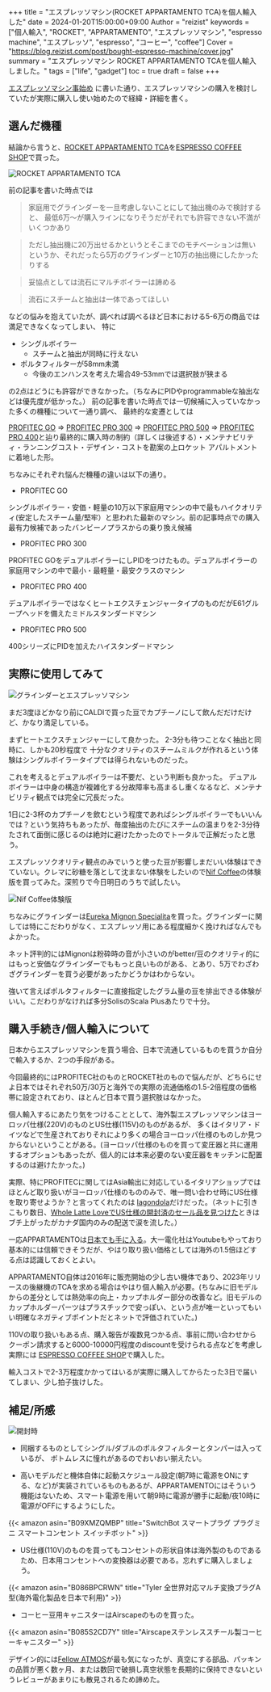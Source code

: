+++
title = "エスプレッソマシン(ROCKET APPARTAMENTO TCA)を個人輸入した"
date = 2024-01-20T15:00:00+09:00
Author = "reizist"
keywords = ["個人輸入", "ROCKET", "APPARTAMENTO", "エスプレッソマシン", "espresso machine", "エスプレッソ", "espresso", "コーヒー", "coffee"]
Cover = "https://blog.reizist.com/post/bought-espresso-machine/cover.jpg"
summary = "エスプレッソマシン ROCKET APPARTAMENTO TCAを個人輸入しました。"
tags = ["life", "gadget"]
toc = true
draft = false
+++

[エスプレッソマシン事始め](https://blog.reizist.com/post/espresso-machine/) に書いた通り、エスプレッソマシンの購入を検討していたが実際に購入し使い始めたので経緯・詳細を書く。

<!--more-->

## 選んだ機種
結論から言うと、[ROCKET APPARTAMENTO TCA](https://rocket-espresso.com/products/domestic-models/appartamento-tca)を[ESPRESSO COFFEE SHOP](https://www.espressocoffeeshop.com/ja/)で買った。

![ROCKET APPARTAMENTO TCA](IMG_4278.jpg)

前の記事を書いた時点では

> 家庭用でグラインダーを一旦考慮しないことにして抽出機のみで検討すると、 最低6万〜が購入ラインになりそうだがそれでも許容できない不満がいくつかあり

> ただし抽出機に20万出せるかというとそこまでのモチベーションは無いというか、それだったら5万のグラインダーと10万の抽出機にしたかったりする

> 妥協点としては流石にマルチボイラーは諦める

> 流石にスチームと抽出は一体であってほしい

などの悩みを抱えていたが、調べれば調べるほど日本における5-6万の商品では満足できなくなってしまい、
特に

* シングルボイラー
  - スチームと抽出が同時に行えない
* ポルタフィルターが58mm未満
  - 今後のエンハンスを考えた場合49-53mmでは選択肢が狭まる

の2点はどうにも許容ができなかった。（ちなみにPIDやprogrammableな抽出などは優先度が低かった。）
前の記事を書いた時点では一切候補に入っていなかった多くの機種について一通り調べ、
最終的な変遷としては

[PROFITEC GO](https://www.profitec-espresso.com/en/products/go) => [PROFITEC PRO 300](https://www.profitec-espresso.com/en/products/pro300) => [PROFITEC PRO 500](https://www.profitec-espresso.com/en/products/pro500) => [PROFITEC PRO 400](https://www.profitec-espresso.com/en/products/pro-400)と辿り最終的に購入時の制約（詳しくは後述する）・メンテナビリティ・ランニングコスト・デザイン・コストを勘案の上ロケット アパルトメントに着地した形。


ちなみにそれぞれ悩んだ機種の違いは以下の通り。

* PROFITEC GO

シングルボイラー・安価・軽量の10万以下家庭用マシンの中で最もハイクオリティ(安定したスチーム量/堅牢）と思われた最新のマシン。前の記事時点での購入最有力候補であったバンビーノプラスからの乗り換え候補

* PROFITEC PRO 300

PROFITEC GOをデュアルボイラーにしPIDをつけたもの。デュアルボイラーの家庭用マシンの中で最小・最軽量・最安クラスのマシン

* PROFITEC PRO 400

デュアルボイラーではなくヒートエクスチェンジャータイプのものだがE61グループヘッドを備えたミドルスタンダードマシン

* PROFITEC PRO 500

400シリーズにPIDを加えたハイスタンダードマシン






## 実際に使用してみて
![グラインダーとエスプレッソマシン](IMG_4283.jpg)

まだ3度ほどかなり前にCALDIで買った豆でカプチーノにして飲んだだけだけど、かなり満足している。

まずヒートエクスチェンジャーにして良かった。
2-3分も待つことなく抽出と同時に、しかも20秒程度で
十分なクオリティのスチームミルクが作れるという体験はシングルボイラータイプでは得られないものだった。

これを考えるとデュアルボイラーは不要だ、という判断も良かった。
デュアルボイラーは中身の構造が複雑化する分故障率も高まるし重くなるなど、メンテナビリティ観点では完全に冗長だった。

1日に2-3杯のカプチーノを飲むという程度であればシングルボイラーでもいいんでは？という気持ちもあったが、毎度抽出のたびにスチームの温まりを2-3分待たされて面倒に感じるのは絶対に避けたかったのでトータルで正解だったと思う。

エスプレッソクオリティ観点のみでいうと使った豆が影響しまだいい体験はできていない。クレマに砂糖を落として沈まない体験をしたいので[Nif Coffee](https://nifcoffee.co.jp/)の体験版を買ってみた。深煎りで今日明日のうちで試したい。

![Nif Coffee体験版](IMG_4298.jpg)



ちなみにグラインダーは[Eureka Mignon Specialita](https://www.eureka.co.it/en/products/eureka+1920/mignon+grinders/silent+range/20.aspx)を買った。グラインダーに関しては特にこだわりがなく、エスプレッソ用にある程度細かく挽ければなんでもよかった。

ネット評判的にはMignonは粉砕時の音が小さいのがbetter/豆のクオリティ的にはもっと安価なグラインダーでももっと良いものがある、とあり、5万でわざわざグラインダーを買う必要があったかどうかはわからない。

強いて言えばポルタフィルターに直接指定したグラム量の豆を排出できる体験がいい。こだわりがなければ多分SolisのScala Plusあたりで十分。




## 購入手続き/個人輸入について
日本からエスプレッソマシンを買う場合、日本で流通しているものを買うか自分で輸入するか、2つの手段がある。

今回最終的にはPROFITEC社のものとROCKET社のもので悩んだが、どちらにせよ日本ではそれぞれ50万/30万と海外での実際の流通価格の1.5-2倍程度の価格帯に設定されており、ほとんど日本で買う選択肢はなかった。

個人輸入するにあたり気をつけることとして、海外製エスプレッソマシンはヨーロッパ仕様(220V)のものとUS仕様(115V)のものがあるが、
多くはイタリア・ドイツなどで生産されておりそれにより多くの場合ヨーロッパ仕様のものしか見つからないということがある。(ヨーロッパ仕様のものを買って変圧器と共に運用するオプションもあったが、個人的には本来必要のない変圧器をキッチンに配置するのは避けたかった。)


実際、特にPROFITECに関してはAsia輸出に対応しているイタリアショップではほとんど取り扱いがヨーロッパ仕様のもののみで、唯一問い合わせ時にUS仕様を取り寄せようか？と言ってくれたのは [lagondola](https://www.lagondola.it/en/)だけだった。（ネットに引きこもり数日、[Whole Latte LoveでUS仕様の開封済のセール品を見つけた](https://www.wholelattelove.com/products/profitec-pro-300-dual-boiler-espresso-machine-open-box?variant=39810135490614)ときはブチ上がったがカナダ国内のみの配送で涙を流した。）


一応APPARTAMENTOは[日本でも手に入る](https://www.daiichifl.com/products/detail/3902)。大一電化社はYoutubeもやっており基本的には信頼できそうだが、やはり取り扱い価格としては海外の1.5倍ほどする点は認識しておくとよい。


APPARTAMENTO自体は2016年に販売開始の少し古い機体であり、2023年リリースの後継機のTCAを求める場合はやはり個人輸入が必要。(ちなみに旧モデルからの差分としては熱効率の向上・カップホルダー部分の改善など。旧モデルのカップホルダーパーツはプラスチックで安っぽい、という点が唯一といってもいい明確なネガティブポイントだとネットで評価されていた。)

110Vの取り扱いもある点、購入報告が複数見つかる点、事前に問い合わせからクーポン請求すると6000-10000円程度のdiscountを受けられる点などを考慮し実際には [ESPRESSO COFFEE SHOP](https://www.espressocoffeeshop.com/ja/)で購入した。


輸入コストで2-3万程度かかってはいるが実際に購入してからたった3日で届いてしまい、少し拍子抜けした。


## 補足/所感
![開封時](IMG_4274.jpg)

* 同梱するものとしてシングル/ダブルのポルタフィルターとタンパーは入っているが、
ボトムレスに憧れがあるのでおいおい揃えたい。


* 高いモデルだと機体自体に起動スケジュール設定(朝7時に電源をONにする、など)が実装されているものもあるが、APPARTAMENTOにはそういう機能はないため、スマート電源を用いて朝9時に電源が勝手に起動/夜10時に電源がOFFにするようにした。

{{< amazon asin="B09XMZQMBP" title="SwitchBot スマートプラグ プラグミニ スマートコンセント スイッチボット" >}}

* US仕様(110V)のものを買ってもコンセントの形状自体は海外製のものであるため、日本用コンセントへの変換器は必要である。忘れずに購入しましょう。

{{< amazon asin="B086BPCRWN" title="Tyler 全世界対応マルチ変換プラグA型(海外電化製品を日本で利用)" >}}

* コーヒー豆用キャニスターはAirscapeのものを買った。

{{< amazon asin="B085S2CD7Y" title="Airscapeステンレススチール製コーヒーキャニスター" >}}

デザイン的には[Fellow ATMOS](https://amzn.to/422s8ax)が最も気になったが、真空にする部品、パッキンの品質が悪く数ヶ月、または数回で破損し真空状態を長期的に保持できないというレビューがあまりにも散見されるため諦めた。
